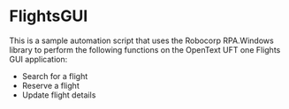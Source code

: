 # FlightsGUI

This is a sample automation script that uses the Robocorp RPA.Windows library to perform the following functions on the OpenText UFT one Flights GUI application:

* Search for a flight
* Reserve a flight
* Update flight details
